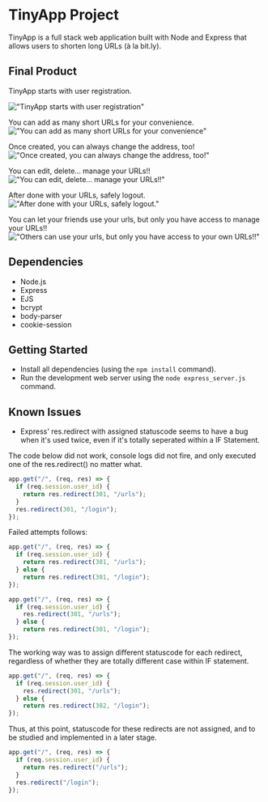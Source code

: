 # TinyApp Project

TinyApp is a full stack web application built with Node and Express that allows users to shorten long URLs (à la bit.ly).

## Final Product

TinyApp starts with user registration.

!["TinyApp starts with user registration"](https://github.com/zeipar/tinyapp/blob/master/docs/00_RegisterID.png)

You can add as many short URLs for your convenience.
!["You can add as many short URLs for your convenience"](https://github.com/zeipar/tinyapp/blob/master/docs/01_ShowList.png)

Once created, you can always change the address, too!
!["Once created, you can always change the address, too!"](https://github.com/zeipar/tinyapp/blob/master/docs/02_Create&EditURL.png)

You can edit, delete... manage your URLs!!
!["You can edit, delete... manage your URLs!!"](https://github.com/zeipar/tinyapp/blob/master/docs/03_Manage&DeleteURL.png)

After done with your URLs, safely logout.
!["After done with your URLs, safely logout."](https://github.com/zeipar/tinyapp/blob/master/docs/04_Delete&Logout.png)

You can let your friends use your urls, but only you have access to manage your URLs!!
!["Others can use your urls, but only you have access to your own URLs!!"](https://github.com/zeipar/tinyapp/blob/master/docs/05_LoggedOut.png)

## Dependencies

- Node.js
- Express
- EJS
- bcrypt
- body-parser
- cookie-session

## Getting Started

- Install all dependencies (using the `npm install` command).
- Run the development web server using the `node express_server.js` command.

## Known Issues

- Express' res.redirect with assigned statuscode seems to have a bug when it's used twice, even if it's totally seperated within a IF Statement.


The code below did not work, console logs did not fire, and only executed one of the res.redirect() no matter what.
```javascript
app.get("/", (req, res) => {
  if (req.session.user_id) {
    return res.redirect(301, "/urls");
  }
  res.redirect(301, "/login");
});

```

Failed attempts follows:

```javascript
app.get("/", (req, res) => {
  if (req.session.user_id) {
    return res.redirect(301, "/urls");
  } else {
    return res.redirect(301, "/login");
});

```

```javascript
app.get("/", (req, res) => {
  if (req.session.user_id) {
    res.redirect(301, "/urls");
  } else {
    return res.redirect(301, "/login");
});

```


The working way was to assign different statuscode for each redirect, regardless of whether they are totally different case within IF statement.

```javascript
app.get("/", (req, res) => {
  if (req.session.user_id) {
    res.redirect(301, "/urls");
  } else {
    return res.redirect(302, "/login");
});

```

Thus, at this point, statuscode for these redirects are not assigned, and to be studied and implemented in a later stage.

```javascript
app.get("/", (req, res) => {
  if (req.session.user_id) {
    return res.redirect("/urls");
  }
  res.redirect("/login");
});

```